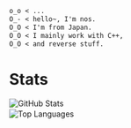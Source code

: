 ```markdown
o_o < ...  
O_- < hello~, I'm nos.  
O_O < I'm from Japan.  
O_O < I mainly work with C++,  
O_O < and reverse stuff.  
```
# Stats
![GitHub Stats](https://github-readme-stats.vercel.app/api?username=nosdayoo&show_icons=true&theme=dark)  
![Top Languages](https://github-readme-stats.vercel.app/api/top-langs/?username=nosdayoo&layout=compact&theme=dark)　
